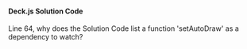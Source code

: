 #### Deck.js Solution Code
Line 64, why does the Solution Code list a function 'setAutoDraw' as a dependency to watch?